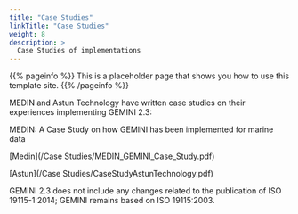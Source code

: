 ```yaml
---
title: "Case Studies"
linkTitle: "Case Studies"
weight: 8
description: >
  Case Studies of implementations
---
```


{{% pageinfo %}}
This is a placeholder page that shows you how to use this template site.
{{% /pageinfo %}}


MEDIN and Astun Technology have written case studies on their experiences implementing GEMINI 2.3:

MEDIN: A Case Study on how GEMINI has been implemented for marine data

[Medin](/Case Studies/MEDIN_GEMINI_Case_Study.pdf)

[Astun](/Case Studies/CaseStudyAstunTechnology.pdf) 

GEMINI 2.3 does not include any changes related to the publication of ISO 19115-1:2014; GEMINI remains based on ISO 19115:2003.